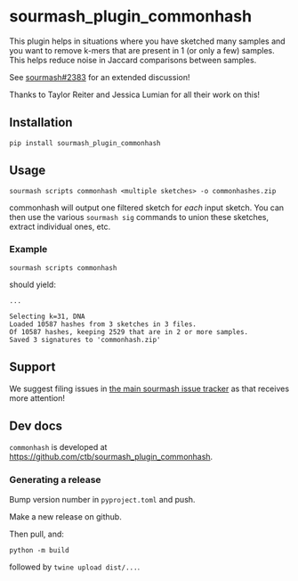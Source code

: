 # sourmash_plugin_commonhash

This plugin helps in situations where you have sketched many samples
and you want to remove k-mers that are present in 1 (or only a few)
samples. This helps reduce noise in Jaccard comparisons between samples.

See
[sourmash#2383](https://github.com/sourmash-bio/sourmash/issues/2383)
for an extended discussion!

Thanks to Taylor Reiter and Jessica Lumian for all their work on this!

## Installation

```
pip install sourmash_plugin_commonhash
```

## Usage

```
sourmash scripts commonhash <multiple sketches> -o commonhashes.zip
```

commonhash will output one filtered sketch for _each_ input sketch.
You can then use the various `sourmash sig` commands to union these
sketches, extract individual ones, etc.

### Example

```
sourmash scripts commonhash 
```

should yield:

```
...

Selecting k=31, DNA
Loaded 10587 hashes from 3 sketches in 3 files.
Of 10587 hashes, keeping 2529 that are in 2 or more samples.
Saved 3 signatures to 'commonhash.zip'
```

## Support

We suggest filing issues in [the main sourmash issue tracker](https://github.com/dib-lab/sourmash/issues) as that receives more attention!

## Dev docs

`commonhash` is developed at https://github.com/ctb/sourmash_plugin_commonhash.

### Generating a release

Bump version number in `pyproject.toml` and push.

Make a new release on github.

Then pull, and:

```
python -m build
```

followed by `twine upload dist/...`.

